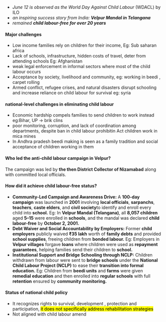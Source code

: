 - _June 12 is observed as the World Day Against Child Labour_ (WDACL) by ILO
- _an inspiring success story from India:_ **_Velpur Mandal in Telangana_**
- _remained_ **_child labour-free for over 20 years_**

#### Major challenges
- Low income families rely on children for their income, Eg: Sub saharan africa
- Lack of schools, infrastructure, hidden costs of travel, deter from attending schools Eg: Afghanistan
- weak legal enforcement in informal sectors where most of the child labour occurs 
- Acceptance by society, livelihood and community, eg: working in beedi , carpet rolling
- Armed conflict, refugee crises, and natural disasters disrupt schooling and increase reliance on child labour for survival eg: syria

#### **national-level challenges in eliminating child labour**
- Economic hardship compels families to send children to work instead eg:Bihar, UP -> brik clins
- poor monitoring, corruption, and lack of coordination among departments, despite ban in child labour prohibitin Act children work in mica mines
- In Andhra pradesh beedi making is seen as a family tradition and social acceptance of children working in them 
#### **Who led the anti-child labour campaign in Velpur?**

The campaign was led by **the then District Collector of Nizamabad** along with committed local officials.
####   **How did it achieve child labour-free status?**

- **Community-Led Campaign and Awareness Drive:** A **100-day campaign** was launched in **2001** involving **local officials**, **sarpanchs**, **teachers**, **caste elders**, and **civil society**to identify and enroll every child into **school.** Eg: In **Velpur Mandal (Telangana)**, all **8,057 children** aged **5–15** were enrolled in **schools**, and the mandal was declared **child labour-free** by **October 2, 2001.**
- **Debt Waiver and Social Accountability by Employers:** Former **child employers** publicly waived **₹35 lakh** worth of **family debts** and provided **school supplies**, freeing children from **bonded labour.** Eg: Employers in **Velpur villages** forgave **loans** where children were used as **repayment guarantees**, helping families send their children to **school.**
- **Institutional Support and Bridge Schooling through NCLP:** Children withdrawn from labour were sent to **bridge schools** under the **National Child Labour Project (NCLP)** to ease their **transition into formal education.** Eg: Children from **beedi units** and **farms** were given **remedial education** and then enrolled into **regular schools** with full **retention** ensured by **community monitoring.**

#### Status of national child policy
 - It recognizes rights to survival, development , protection and participation, <mark class="hltr-boom-bam">it does not specifically address rehabilitation strategies</mark>
- Not aligned with child labour amend